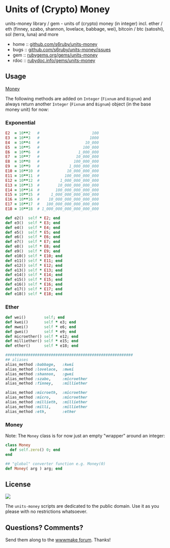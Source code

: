 # Units of (Crypto) Money


units-money library / gem - units of (crypto) money (in integer) incl. ether / eth (finney, szabo, shannon, lovelace, babbage, wei), bitcoin / btc (satoshi), sol (terra, luna) and more

* home  :: [github.com/s6ruby/units-money](https://github.com/s6ruby/units-money)
* bugs  :: [github.com/s6ruby/units-money/issues](https://github.com/s6ruby/units-money/issues)
* gem   :: [rubygems.org/gems/units-money](https://rubygems.org/gems/units-money)
* rdoc  :: [rubydoc.info/gems/units-money](http://rubydoc.info/gems/units-money)


## Usage

[Money](#money)

The following methods are added on `Integer` (`Fixnum` and `Bignum`)
and always return another `Integer` (`Fixnum` and `Bignum`)
object (in the base money unit) for now:

### Exponential

``` ruby
E2  = 10**2   #                       100
E3  = 10**3   #                      1000
E4  = 10**4   #                    10_000
E5  = 10**5   #                   100_000
E6  = 10**6   #                 1_000_000
E7  = 10**7   #                10_000_000
E8  = 10**8   #               100_000_000
E9  = 10**9   #             1_000_000_000
E10 = 10**10  #            10_000_000_000
E11 = 10**11  #           100_000_000_000
E12 = 10**12  #         1_000_000_000_000
E13 = 10**13  #        10_000_000_000_000
E14 = 10**14  #       100_000_000_000_000
E15 = 10**15  #     1_000_000_000_000_000
E16 = 10**16  #    10_000_000_000_000_000
E17 = 10**17  #   100_000_000_000_000_000
E18 = 10**18  # 1_000_000_000_000_000_000

def e2()  self * E2; end
def e3()  self * E3; end
def e4()  self * E4; end
def e5()  self * E5; end
def e6()  self * E6; end
def e7()  self * E7; end
def e8()  self * E8; end
def e9()  self * E9; end
def e10() self * E10; end
def e11() self * E11; end
def e12() self * E12; end
def e13() self * E13; end
def e14() self * E14; end
def e15() self * E15; end
def e16() self * E16; end
def e17() self * E17; end
def e18() self * E18; end
```


### Ether

``` ruby
def wei()        self; end
def kwei()       self * e3; end
def mwei()       self * e6; end
def gwei()       self * e9; end
def microether() self * e12; end
def milliether() self * e15; end
def ether()      self * e18; end

########################################################
## aliases
alias_method :babbage,   :kwei
alias_method :lovelace,  :mwei
alias_method :shannon,   :gwei
alias_method :szabo,     :microether
alias_method :finney,    :milliether

alias_method :microeth,  :microether
alias_method :micro,     :microether
alias_method :millieth,  :milliether
alias_method :milli,     :milliether
alias_method :eth,       :ether
```




### Money

Note: The `Money` class  is for now just an empty "wrapper" around an integer:

``` ruby
class Money
  def self.zero() 0; end
end

## "global" converter function e.g. Money(0)
def Money( arg ) arg; end
```



## License

![](https://publicdomainworks.github.io/buttons/zero88x31.png)

The `units-money` scripts are dedicated to the public domain.
Use it as you please with no restrictions whatsoever.


## Questions? Comments?

Send them along to the [wwwmake forum](http://groups.google.com/group/wwwmake).
Thanks!
